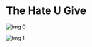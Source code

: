 # The Hate U Give

![img 0](https://i.imgur.com/jIoVRwX.jpg)

![img 1](https://i.imgur.com/rDDbi9T.jpg)

